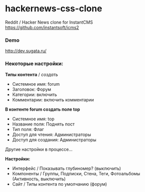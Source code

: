 # hackernews-css-clone
Reddit / Hacker News clone for InstantCMS
https://github.com/instantsoft/icms2


### Demo
http://dev.sugata.ru/

### Некоторые настройки:

**Типы контента** / *создать*

* Системное имя: forum
* Заголовок: Форум
* Категории: включить 
* Комментарии: включить комментарии 

**В контенте forum создать поле top**

* Системное имя: top
* Название поля: Поднять пост
* Тип поля: Флаг
* Доступ для чтения: Администраторы
* Доступ для создания: Администраторы

Другие настройки в процессе...

**Настройки:**

* Интерфейс / Показывать глубиномер? (выключить)
* Компоненты / Группы, Подписки, Стена, Теги, Фотоальбомы (Активность, выключить)
* Сайт / Типы контента по умолчанию (форум)
